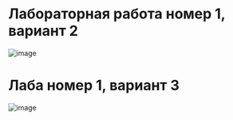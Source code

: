 # Лабораторная работа номер 1, вариант 2
![image](https://user-images.githubusercontent.com/61377502/223748473-c2eec335-f8b8-4d9d-8d26-bce07233a80d.png)
# Лаба номер 1, вариант 3
![image](https://user-images.githubusercontent.com/61377502/223911567-03c05ebd-2705-4d05-b7f5-52775ab7b296.png)
